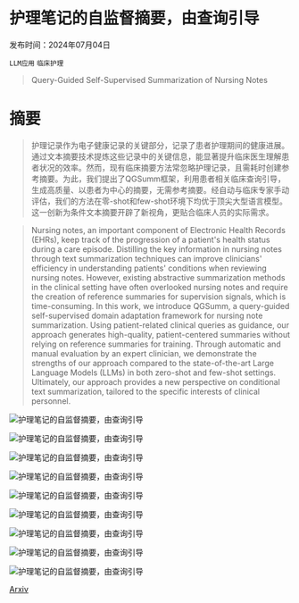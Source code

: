 # 护理笔记的自监督摘要，由查询引导

发布时间：2024年07月04日

`LLM应用` `临床护理`

> Query-Guided Self-Supervised Summarization of Nursing Notes

# 摘要

> 护理记录作为电子健康记录的关键部分，记录了患者护理期间的健康进展。通过文本摘要技术提炼这些记录中的关键信息，能显著提升临床医生理解患者状况的效率。然而，现有临床摘要方法常忽略护理记录，且需耗时创建参考摘要。为此，我们提出了QGSumm框架，利用患者相关临床查询引导，生成高质量、以患者为中心的摘要，无需参考摘要。经自动与临床专家手动评估，我们的方法在零-shot和few-shot环境下均优于顶尖大型语言模型。这一创新为条件文本摘要开辟了新视角，更贴合临床人员的实际需求。

> Nursing notes, an important component of Electronic Health Records (EHRs), keep track of the progression of a patient's health status during a care episode. Distilling the key information in nursing notes through text summarization techniques can improve clinicians' efficiency in understanding patients' conditions when reviewing nursing notes. However, existing abstractive summarization methods in the clinical setting have often overlooked nursing notes and require the creation of reference summaries for supervision signals, which is time-consuming. In this work, we introduce QGSumm, a query-guided self-supervised domain adaptation framework for nursing note summarization. Using patient-related clinical queries as guidance, our approach generates high-quality, patient-centered summaries without relying on reference summaries for training. Through automatic and manual evaluation by an expert clinician, we demonstrate the strengths of our approach compared to the state-of-the-art Large Language Models (LLMs) in both zero-shot and few-shot settings. Ultimately, our approach provides a new perspective on conditional text summarization, tailored to the specific interests of clinical personnel.

![护理笔记的自监督摘要，由查询引导](../../../paper_images/2407.04125/x1.png)

![护理笔记的自监督摘要，由查询引导](../../../paper_images/2407.04125/x2.png)

![护理笔记的自监督摘要，由查询引导](../../../paper_images/2407.04125/x3.png)

![护理笔记的自监督摘要，由查询引导](../../../paper_images/2407.04125/x4.png)

![护理笔记的自监督摘要，由查询引导](../../../paper_images/2407.04125/x5.png)

![护理笔记的自监督摘要，由查询引导](../../../paper_images/2407.04125/x6.png)

![护理笔记的自监督摘要，由查询引导](../../../paper_images/2407.04125/x7.png)

![护理笔记的自监督摘要，由查询引导](../../../paper_images/2407.04125/x8.png)

![护理笔记的自监督摘要，由查询引导](../../../paper_images/2407.04125/x9.png)

[Arxiv](https://arxiv.org/abs/2407.04125)